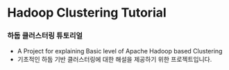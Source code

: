 # Hadoop Clustering Tutorial
### 하둡 클러스터링 튜토리얼

- A Project for explaining Basic level of Apache Hadoop based Clustering
- 기초적인 하둡 기반 클러스터링에 대한 해설을 제공하기 위한 프로젝트입니다.
